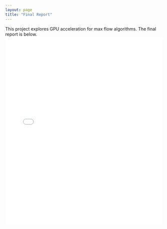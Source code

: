 ```yaml
---
layout: page
title: "Final Report"
---
```


This project explores GPU acceleration for max flow algorithms. The final report is below.
<embed src="{{ site.baseurl }}/assets/15-618 Final Report - Parallelizing Push Relabel in CUDA.pdf" type="application/pdf" width="100%" height="600px" />
